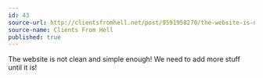 ```yaml
---
id: 43
source-url: http://clientsfromhell.net/post/9591958270/the-website-is-not-clean-and-simple-enough-we
source-name: Clients From Hell
published: true
---
```


<p>The website is not clean and simple enough! We need to add more stuff until it is!</p>


